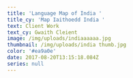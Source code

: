 ```yaml
---
title: 'Language Map of India '
title_cy: 'Map Iaithoedd India '
text: Client Work
text_cy: Gwaith Cleient
image: /img/uploads/indiaaaaaa.jpg
thumbnail: /img/uploads/india thumb.jpg
color: '#ea9a0e'
date: 2017-08-20T13:15:18.084Z
series: null
---
```









